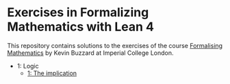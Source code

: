 # Exercises in Formalizing Mathematics with Lean 4

This repository contains solutions to the exercises of the course [Formalising Mathematics](https://github.com/ImperialCollegeLondon/formalising-mathematics-2024) by Kevin Buzzard at Imperial College London.

+ 1: Logic
  + [1: The implication](./ExFormMathL4/C01_Logic/Pset1.lean)
